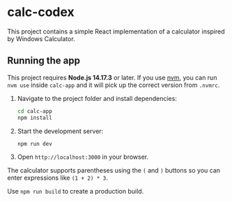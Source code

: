 # calc-codex

This project contains a simple React implementation of a calculator inspired by Windows Calculator.

## Running the app

This project requires **Node.js 14.17.3** or later. If you use
[nvm](https://github.com/nvm-sh/nvm), you can run `nvm use` inside `calc-app`
and it will pick up the correct version from `.nvmrc`.

1. Navigate to the project folder and install dependencies:
   ```bash
   cd calc-app
   npm install
   ```
2. Start the development server:
   ```bash
   npm run dev
   ```
3. Open `http://localhost:3000` in your browser.

The calculator supports parentheses using the `(` and `)` buttons so you can
enter expressions like `(1 + 2) * 3`.

Use `npm run build` to create a production build.
